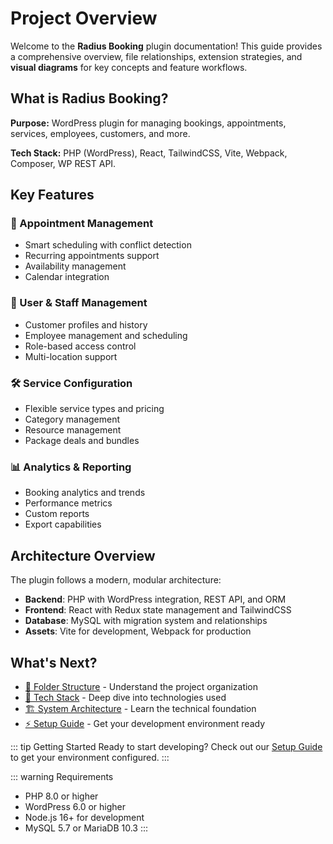 # Project Overview

Welcome to the **Radius Booking** plugin documentation! This guide provides a comprehensive overview, file relationships, extension strategies, and **visual diagrams** for key concepts and feature workflows.

## What is Radius Booking?

**Purpose:** WordPress plugin for managing bookings, appointments, services, employees, customers, and more.

**Tech Stack:** PHP (WordPress), React, TailwindCSS, Vite, Webpack, Composer, WP REST API.

## Key Features

### 📅 Appointment Management
- Smart scheduling with conflict detection
- Recurring appointments support
- Availability management
- Calendar integration

### 👥 User & Staff Management  
- Customer profiles and history
- Employee management and scheduling
- Role-based access control
- Multi-location support

### 🛠️ Service Configuration
- Flexible service types and pricing
- Category management
- Resource management
- Package deals and bundles

### 📊 Analytics & Reporting
- Booking analytics and trends
- Performance metrics
- Custom reports
- Export capabilities

## Architecture Overview

The plugin follows a modern, modular architecture:

- **Backend**: PHP with WordPress integration, REST API, and ORM
- **Frontend**: React with Redux state management and TailwindCSS  
- **Database**: MySQL with migration system and relationships
- **Assets**: Vite for development, Webpack for production

## What's Next?

- [📁 Folder Structure](/guide/folder-structure) - Understand the project organization
- [🔧 Tech Stack](/guide/tech-stack) - Deep dive into technologies used
- [🏗️ System Architecture](/architecture/system-overview) - Learn the technical foundation
- [⚡ Setup Guide](/development/setup) - Get your development environment ready

::: tip Getting Started
Ready to start developing? Check out our [Setup Guide](/development/setup) to get your environment configured.
:::

::: warning Requirements
- PHP 8.0 or higher
- WordPress 6.0 or higher  
- Node.js 16+ for development
- MySQL 5.7 or MariaDB 10.3
:::